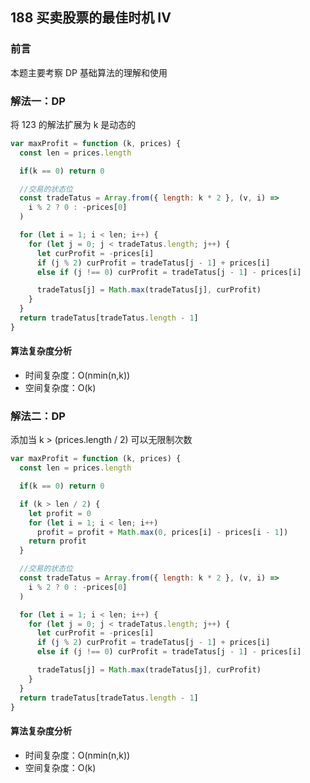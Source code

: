 ## 188 买卖股票的最佳时机 IV

### 前言
本题主要考察 DP 基础算法的理解和使用


### 解法一：DP
将 123 的解法扩展为 k 是动态的


```js
var maxProfit = function (k, prices) {
  const len = prices.length

  if(k == 0) return 0

  //交易的状态位
  const tradeTatus = Array.from({ length: k * 2 }, (v, i) =>
    i % 2 ? 0 : -prices[0]
  )

  for (let i = 1; i < len; i++) {
    for (let j = 0; j < tradeTatus.length; j++) {
      let curProfit = -prices[i]
      if (j % 2) curProfit = tradeTatus[j - 1] + prices[i]
      else if (j !== 0) curProfit = tradeTatus[j - 1] - prices[i]

      tradeTatus[j] = Math.max(tradeTatus[j], curProfit)
    }
  }
  return tradeTatus[tradeTatus.length - 1]
}
```

#### 算法复杂度分析
- 时间复杂度：O(nmin(n,k))
- 空间复杂度：O(k) 
&nbsp;
### 解法二：DP
添加当 k > (prices.length / 2) 可以无限制次数


```js
var maxProfit = function (k, prices) {
  const len = prices.length

  if(k == 0) return 0

  if (k > len / 2) {
    let profit = 0
    for (let i = 1; i < len; i++)
      profit = profit + Math.max(0, prices[i] - prices[i - 1])
    return profit
  }

  //交易的状态位
  const tradeTatus = Array.from({ length: k * 2 }, (v, i) =>
    i % 2 ? 0 : -prices[0]
  )

  for (let i = 1; i < len; i++) {
    for (let j = 0; j < tradeTatus.length; j++) {
      let curProfit = -prices[i]
      if (j % 2) curProfit = tradeTatus[j - 1] + prices[i]
      else if (j !== 0) curProfit = tradeTatus[j - 1] - prices[i]

      tradeTatus[j] = Math.max(tradeTatus[j], curProfit)
    }
  }
  return tradeTatus[tradeTatus.length - 1]
}
```

#### 算法复杂度分析
- 时间复杂度：O(nmin(n,k))
- 空间复杂度：O(k) 
&nbsp;